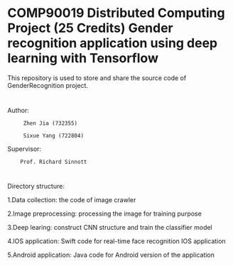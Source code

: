 #  COMP90019 Distributed Computing Project (25 Credits) Gender recognition application using deep learning with Tensorflow

This repository is used to store and share the source code of GenderRecognition project.

#
Author: 

         Zhen Jia (732355)
         
         Sixue Yang (722804)
         
Supervisor: 

        Prof. Richard Sinnott
#

Directory structure:

1.Data collection: the code of image crawler

2.Image preprocessing: processing the image for training purpose

3.Deep learing: construct CNN structure and train the classifier model

4.IOS application: Swift code for real-time face recognition IOS application 

5.Android application: Java code for Android version of the application
                         
